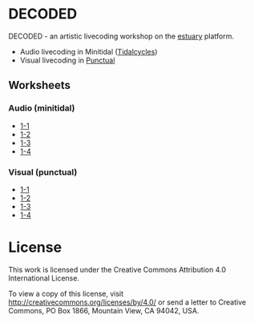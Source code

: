 # DECODED

DECODED - an artistic livecoding workshop on the [estuary](https://estuary.mcmaster.ca) platform. 

 - Audio livecoding in Minitidal ([Tidalcycles](https://tidalcycles.org/))
 - Visual livecoding in [Punctual](https://github.com/dktr0/Punctual)

## Worksheets

### Audio (minitidal)

 - [1-1](./minitidal/1-1.md)
 - [1-2](./minitidal/1-2.md)
 - [1-3](./minitidal/1-3.md)
 - [1-4](./minitidal/1-4.md)

### Visual (punctual)

 - [1-1](https://github.com/cleary/decoded-livecode-workshop/blob/main/punctual/1-1.md)
 - [1-2](https://github.com/cleary/decoded-livecode-workshop/blob/main/punctual/1-2.md)
 - [1-3](https://github.com/cleary/decoded-livecode-workshop/blob/main/punctual/1-3.md)
 - [1-4](https://github.com/cleary/decoded-livecode-workshop/blob/main/punctual/1-4.md)

# License

This work is licensed under the Creative Commons Attribution 4.0 International License. 

To view a copy of this license, visit http://creativecommons.org/licenses/by/4.0/ or send a letter to Creative Commons, PO Box 1866, Mountain View, CA 94042, USA.
